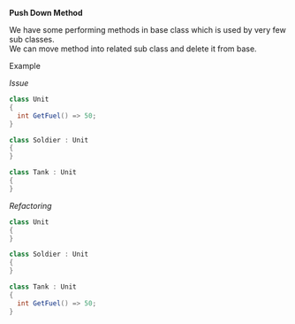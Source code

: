 **Push Down Method**

We have some performing methods in base class which is used by very few sub classes.  
We can move method into related sub class and delete it from base.

Example

_Issue_

```csharp
class Unit
{
  int GetFuel() => 50;
}

class Soldier : Unit
{
}

class Tank : Unit
{
}
```

_Refactoring_

```csharp
class Unit
{
}

class Soldier : Unit
{
}

class Tank : Unit
{
  int GetFuel() => 50;
}
```
